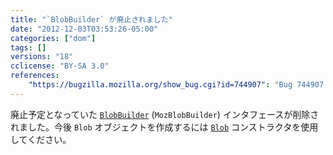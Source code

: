 ```yaml
---
title: "`BlobBuilder` が廃止されました"
date: "2012-12-03T03:53:26-05:00"
categories: ["dom"]
tags: []
versions: "18"
cclicense: "BY-SA 3.0"
references:
    "https://bugzilla.mozilla.org/show_bug.cgi?id=744907": "Bug 744907 – Remove BlobBuilder"
---
```

廃止予定となっていた [`BlobBuilder`](https://developer.mozilla.org/ja/docs/DOM/BlobBuilder) (`MozBlobBuilder`) インタフェースが削除されました。今後 `Blob` オブジェクトを作成するには [`Blob`](https://developer.mozilla.org/ja/docs/DOM/Blob) コンストラクタを使用してください。

